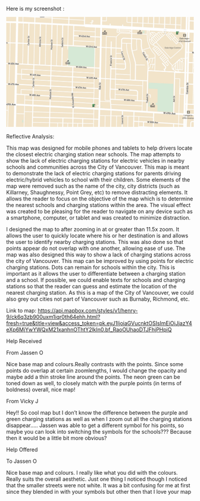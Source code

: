Here is my screenshot :

![alt text](https://github.com/kwan27/mapbox-school-electric-charging-stations/blob/master/Screen%20Shot.jpg "Mapbox Screenshot")

Reflective Analysis:

This map was designed for mobile phones and tablets to help drivers locate the closest electric charging station near schools. The map attempts to show the lack of electric charging stations for electric vehicles in nearby schools and communities across the City of Vancouver. This map is meant to demonstrate the lack of electric charging stations for parents driving electric/hybrid vehicles to school with their children. Some elements of the map were removed such as the name of the city, city districts (such as Killarney, Shaughnessy, Point Grey, etc) to remove distracting elements. It allows the reader to focus on the objective of the map which is to determine the nearest schools and charging stations within the area. The visual effect was created to be pleasing for the reader to navigate on any device such as a smartphone, computer, or tablet and was created to minimize distraction. 

I designed the map to after zooming in at or greater than 11.5x zoom. It allows the user to quickly locate where his or her destination is and allows the user to identify nearby charging stations. This was also done so that points appear do not overlap with one another, allowing ease of use. The map was also designed this way to show a lack of charging stations across the city of Vancouver. This map can be improved by using points for electric charging stations. Dots can remain for schools within the city. This is important as it allows the user to differentiate between a charging station and a school. If possible, we could enable texts for schools and charging stations so that the reader can guess and estimate the location of the nearest charging station. As this is a map of the City of Vancouver, we could also grey out cities not part of Vancouver such as Burnaby, Richmond, etc.  

Link to map: https://api.mapbox.com/styles/v1/henry-9/ck6q3zb900uxm1iqr0th64ehh.html?fresh=true&title=view&access_token=pk.eyJ1IjoiaGVucnktOSIsImEiOiJjazY4eXp6MjYwYWQxM21xanhnOThtY2lkIn0.bf_RaoOUhaoDTJFhjPHpiQ

Help Received

From Jassen O

Nice base map and colours.Really contrasts with the points. Since some points do overlap at certain zoomlengths, I would change the opacity and maybe add a thin stroke line around the points. The neon green can be toned down as well, to closely match with the purple points (in terms of boldness) overall, nice map!

From Vicky J

Hey!! So cool map but I don’t know the difference between the purple and green charging stations as well as when I zoom out all the charging stations disappear.....
Jassen was able to get a different symbol for his points, so maybe you can look into switching the symbols for the schools??? Because then it would be a little bit more obvious?

Help Offered

To Jassen O

Nice base map and colours. I really like what you did with the colours. Really suits the overall aesthetic. Just one thing I noticed though I noticed that the smaller streets were not white. It was a bit confusing for me at first since they blended in with your symbols but other then that I love your map
